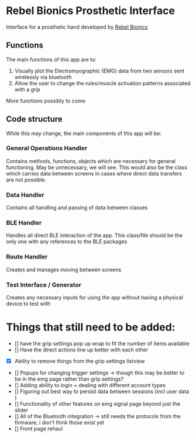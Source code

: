 # Rebel Bionics Prosthetic Interface

Interface for a prosthetic hand developed by [Rebel Bionics](https://rebelbionics.com/)

## Functions 

The main functions of this app are to:
1. Visually plot the Electromyographic (EMG) data from two sensors sent wirelessly via bluetooth
2. Allow the user to change the rules/muscle activation patterns associated with a grip

More functions possibly to come

## Code structure

While this may change, the main components of this app will be:

### General Operations Handler

Contains methods, functions, objects which are necessary for general functioning. May be unnecessary, we will see.
This would also be the class which carries data between screens in cases where direct data transfers are not possible.

### Data Handler
Contains all handling and passing of data between classes

### BLE Handler
Handles all direct BLE interaction of the app. This class/file should be the only one with any references to the BLE packages

### Route Handler 
Creates and manages moving between screens

### Test Interface / Generator
Creates any necessary inputs for using the app without having a physical device to test with

# Things that still need to be added:
- [] have the grip settings pop up wrap to fit the number of items available
- [] Have the direct actions line up better with each other
- [X] Ability to remove things from the grip settings listview
- [] Popups for changing trigger settings ->  though this may be better to be in the emg page rather than grip settings?
- [] Adding ability to login + dealing with different account types 
- [] Figuring out best way to persist data between sessions (incl user data )
- [] Functionality of other features on emg signal page beyond just the slider 
- [] All of the Bluetooth integration -> still needs the protocols from the firmware, i don't think those exist yet
- [] Front page rehaul


